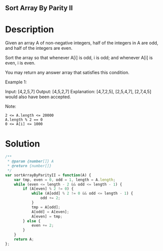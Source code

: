 Sort Array By Parity II    
---

# Description
Given an array A of non-negative integers, half of the integers in A are odd, and half of the integers are even.

Sort the array so that whenever A[i] is odd, i is odd; and whenever A[i] is even, i is even.

You may return any answer array that satisfies this condition.

 

Example 1:

Input: [4,2,5,7]
Output: [4,5,2,7]
Explanation: [4,7,2,5], [2,5,4,7], [2,7,4,5] would also have been accepted.

 

Note:

    2 <= A.length <= 20000
    A.length % 2 == 0
    0 <= A[i] <= 1000


# Solution
```javascript
/**
 * @param {number[]} A
 * @return {number[]}
 */
var sortArrayByParityII = function(A) {
    var tmp, even = 0, odd = 1, length = A.length;
    while (even <= length - 2 && odd <= length - 1) {
        if (A[even] % 2 != 0) {
            while (A[odd] % 2 != 0 && odd <= length - 1) {
                odd += 2;
            }
            tmp = A[odd];
            A[odd] = A[even];
            A[even] = tmp;
        } else {
            even += 2;
        }
    }
    return A;
};
```
